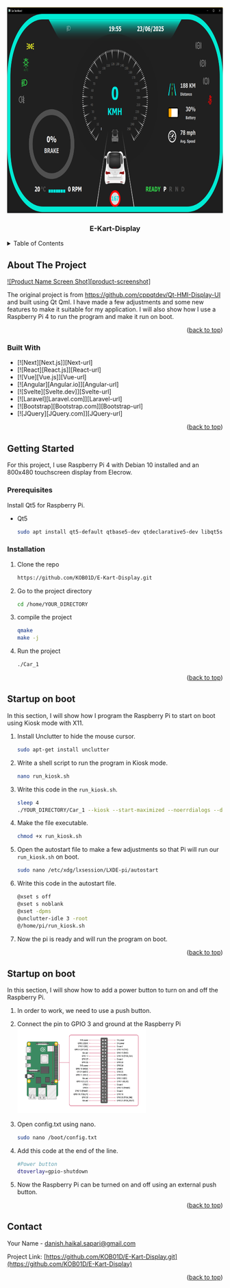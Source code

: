 <!-- Improved compatibility of back to top link: See: https://github.com/othneildrew/Best-README-Template/pull/73 -->
<a id="readme-top"></a>
<!--
*** Thanks for checking out the Best-README-Template. If you have a suggestion
*** that would make this better, please fork the repo and create a pull request
*** or simply open an issue with the tag "enhancement".
*** Don't forget to give the project a star!
*** Thanks again! Now go create something AMAZING! :D
-->



<!-- PROJECT SHIELDS -->
<!--
*** I'm using markdown "reference style" links for readability.
*** Reference links are enclosed in brackets [ ] instead of parentheses ( ).
*** See the bottom of this document for the declaration of the reference variables
*** for contributors-url, forks-url, etc. This is an optional, concise syntax you may use.
*** https://www.markdownguide.org/basic-syntax/#reference-style-links
-->

<!-- PROJECT LOGO -->
<br />
<div align="center">
  <a href="https://github.com/KOB01D/E-Kart-Display.git">
    <img src="images/EKart-Display.png" width="800" height="480">
  </a>

<h3 align="center">E-Kart-Display</h3>

 
</div>



<!-- TABLE OF CONTENTS -->
<details>
  <summary>Table of Contents</summary>
  <ol>
    <li>
      <a href="#about-the-project">About The Project</a>
      <ul>
        <li><a href="#built-with">Built With</a></li>
      </ul>
    </li>
    <li>
      <a href="#getting-started">Getting Started</a>
      <ul>
        <li><a href="#prerequisites">Prerequisites</a></li>
        <li><a href="#installation">Installation</a></li>
      </ul>
    </li>
    <li><a href="#usage">Usage</a></li>
    <li><a href="#roadmap">Roadmap</a></li>
    <li><a href="#contributing">Contributing</a></li>
    <li><a href="#license">License</a></li>
    <li><a href="#contact">Contact</a></li>
    <li><a href="#acknowledgments">Acknowledgments</a></li>
  </ol>
</details>



<!-- ABOUT THE PROJECT -->
## About The Project

[![Product Name Screen Shot][product-screenshot]](https://example.com)

The original project is from https://github.com/cppqtdev/Qt-HMI-Display-UI and built using Qt Qml. I have made a few adjustments and some new features to make it suitable for my application. I will also show how I use a Raspberry Pi 4 to run the program and make it run on boot. 

<p align="right">(<a href="#readme-top">back to top</a>)</p>



### Built With

* [![Next][Next.js]][Next-url]
* [![React][React.js]][React-url]
* [![Vue][Vue.js]][Vue-url]
* [![Angular][Angular.io]][Angular-url]
* [![Svelte][Svelte.dev]][Svelte-url]
* [![Laravel][Laravel.com]][Laravel-url]
* [![Bootstrap][Bootstrap.com]][Bootstrap-url]
* [![JQuery][JQuery.com]][JQuery-url]

<p align="right">(<a href="#readme-top">back to top</a>)</p>



<!-- GETTING STARTED -->
## Getting Started

For this project, I use Raspberry Pi 4 with Debian 10 installed and an 800x480 touchscreen display from Elecrow.

### Prerequisites

Install Qt5 for Raspberry Pi.
* Qt5
  ```sh
  sudo apt install qt5-default qtbase5-dev qtdeclarative5-dev libqt5svg5-dev qml-module-qtquick-controls qml-module-qtquick-controls2 qml-module-qtgraphicaleffects qml-module-qtquick-xmllistmodel -y

  ```

### Installation

1. Clone the repo
   ```sh
   https://github.com/KOB01D/E-Kart-Display.git
   ```
2. Go to the project directory
   ```sh
   cd /home/YOUR_DIRECTORY
   ```
3. compile the project
   ```sh
   qmake
   make -j
   ```
4. Run the project
   ```sh
   ./Car_1
   ```

<p align="right">(<a href="#readme-top">back to top</a>)</p>



<!-- STARTUP ON BOOT -->
## Startup on boot

In this section, I will show how I program the Raspberry Pi to start on boot using Kiosk mode with X11.

1. Install Unclutter to hide the mouse cursor.
   ```sh
   sudo apt-get install unclutter
   ```
2. Write a shell script to run the program in Kiosk mode.
   ```sh
   nano run_kiosk.sh
   ```
3. Write this code in the `run_kiosk.sh`.
   ```sh
   sleep 4
   ./YOUR_DIRECTORY/Car_1 --kiosk --start-maximized --noerrdialogs --disable-infobars
   ```
4. Make the file executable. 
   ```sh
   chmod +x run_kiosk.sh
   ```
5. Open the autostart file to make a few adjustments so that Pi will run our `run_kiosk.sh` on boot.
    ```sh
    sudo nano /etc/xdg/lxsession/LXDE-pi/autostart
    ```
6. Write this code in the autostart file.
   ```sh
   @xset s off
   @xset s noblank
   @xset -dpms
   @unclutter-idle 3 -root
   @/home/pi/run_kiosk.sh
   ```
7. Now the pi is ready and will run the program on boot.


<p align="right">(<a href="#readme-top">back to top</a>)</p>

<!-- ADD POWER BUTTON -->
## Startup on boot

In this section, I will show how to add a power button to turn on and off the Raspberry Pi.

1. In order to work, we need to use a push button.

2. Connect the pin to GPIO 3 and ground at the Raspberry Pi
   <img src="images/GPIO-Pinout-Diagram-2.png" width="300" height="200">

3. Open config.txt using nano.
   ```sh
   sudo nano /boot/config.txt
   ```
4. Add this code at the end of the line.
   ```sh
   #Power button
   dtoverlay=gpio-shutdown
   ```
5. Now the Raspberry Pi can be turned on and off using an external push button. 
 


<p align="right">(<a href="#readme-top">back to top</a>)</p>



<!-- CONTACT -->
## Contact

Your Name - danish.haikal.sapari@gmail.com

Project Link: [https://github.com/KOB01D/E-Kart-Display.git](https://github.com/KOB01D/E-Kart-Display)

<p align="right">(<a href="#readme-top">back to top</a>)</p>



